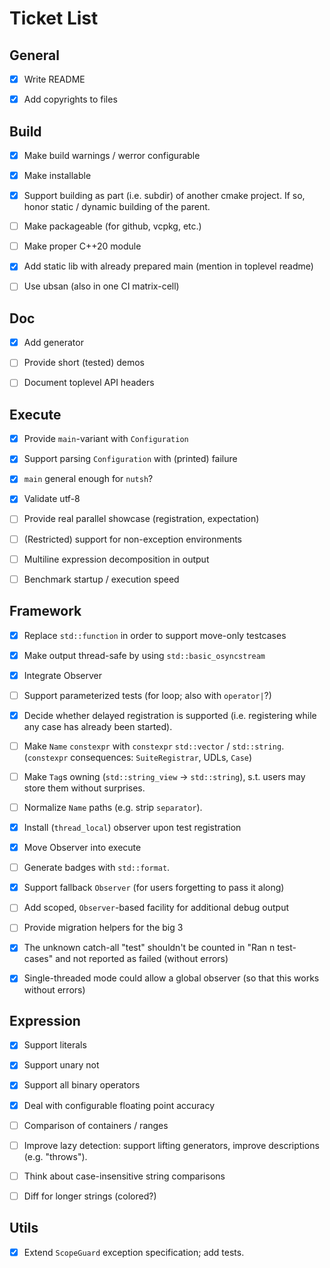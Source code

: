 [//]: <> (Copyright m8mble 2020.)
[//]: <> (SPDX-License-Identifier: BSL-1.0.)


# Ticket List


## General

 - [x] Write README
 - [x] Add copyrights to files


## Build

 - [x] Make build warnings / werror configurable
 - [x] Make installable
 - [x] Support building as part (i.e. subdir) of another cmake project.
       If so, honor static / dynamic building of the parent.
 - [ ] Make packageable (for github, vcpkg, etc.)
 - [ ] Make proper C++20 module
 - [x] Add static lib with already prepared main (mention in toplevel readme)
 - [ ] Use ubsan (also in one CI matrix-cell)


## Doc

 - [x] Add generator
 - [ ] Provide short (tested) demos
 - [ ] Document toplevel API headers


## Execute

 - [x] Provide `main`-variant with `Configuration`
 - [x] Support parsing `Configuration` with (printed) failure
 - [x] `main` general enough for `nutsh`?
 - [x] Validate utf-8
 - [ ] Provide real parallel showcase (registration, expectation)
 - [ ] (Restricted) support for non-exception environments
 - [ ] Multiline expression decomposition in output
 - [ ] Benchmark startup / execution speed


## Framework

 - [x] Replace `std::function` in order to support move-only testcases
 - [x] Make output thread-safe by using `std::basic_osyncstream`
 - [x] Integrate Observer
 - [ ] Support parameterized tests (for loop; also with `operator|`?)
 - [x] Decide whether delayed registration is supported
       (i.e. registering while any case has already been started).
 - [ ] Make `Name` `constexpr` with `constexpr` `std::vector` / `std::string`.
       (`constexpr` consequences: `SuiteRegistrar`, UDLs, `Case`)
 - [ ] Make `Tag`s owning (`std::string_view` -> `std::string`),
       s.t. users may store them without surprises.
 - [ ] Normalize `Name` paths (e.g. strip `separator`).
 - [x] Install (`thread_local`) observer upon test registration
 - [x] Move Observer into execute
 - [ ] Generate badges with `std::format`.
 - [x] Support fallback `Observer` (for users forgetting to pass it along)
 - [ ] Add scoped, `Observer`-based facility for additional debug output
 - [ ] Provide migration helpers for the big 3
 - [x] The unknown catch-all "test" shouldn't be counted in "Ran n test-cases" and not reported as failed (without errors)
 - [x] Single-threaded mode could allow a global observer (so that this works without errors)


## Expression

 - [x] Support literals
 - [x] Support unary not
 - [x] Support all binary operators
 - [x] Deal with configurable floating point accuracy
 - [ ] Comparison of containers / ranges
 - [ ] Improve lazy detection: support lifting generators, improve descriptions (e.g. "throws").
 - [ ] Think about case-insensitive string comparisons
 - [ ] Diff for longer strings (colored?)


## Utils

 - [x] Extend `ScopeGuard` exception specification; add tests.
